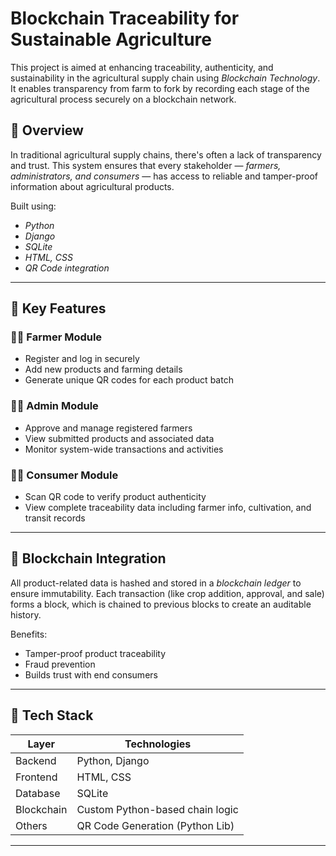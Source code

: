 # Blockchain Traceability for Sustainable Agriculture

This project is aimed at enhancing traceability, authenticity, and sustainability in the agricultural supply chain using *Blockchain Technology*. It enables transparency from farm to fork by recording each stage of the agricultural process securely on a blockchain network.

## 🌱 Overview

In traditional agricultural supply chains, there's often a lack of transparency and trust. This system ensures that every stakeholder — *farmers, administrators, and consumers* — has access to reliable and tamper-proof information about agricultural products.

Built using:
- *Python*
- *Django*
- *SQLite*
- *HTML, CSS*
- *QR Code integration*

---

## 🚀 Key Features

### 👨‍🌾 Farmer Module
- Register and log in securely
- Add new products and farming details
- Generate unique QR codes for each product batch

### 👨‍💼 Admin Module
- Approve and manage registered farmers
- View submitted products and associated data
- Monitor system-wide transactions and activities

### 🧑‍💻 Consumer Module
- Scan QR code to verify product authenticity
- View complete traceability data including farmer info, cultivation, and transit records

---

## 🔐 Blockchain Integration

All product-related data is hashed and stored in a *blockchain ledger* to ensure immutability. Each transaction (like crop addition, approval, and sale) forms a block, which is chained to previous blocks to create an auditable history.

Benefits:
- Tamper-proof product traceability
- Fraud prevention
- Builds trust with end consumers

---

## 🧩 Tech Stack

| Layer        | Technologies |
|--------------|--------------|
| Backend      | Python, Django |
| Frontend     | HTML, CSS     |
| Database     | SQLite        |
| Blockchain   | Custom Python-based chain logic |
| Others       | QR Code Generation (Python Lib) |

---
